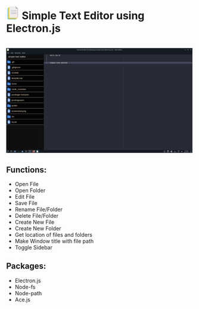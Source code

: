 <h1><img src="./icons/icon.png" width=35/> Simple Text Editor using Electron.js</h1>

<br/>
<img src="./Screenshot.png" width=500/>

## Functions: 
* Open File
* Open Folder
* Edit File
* Save File
* Rename File/Folder
* Delete File/Folder
* Create New File
* Create New Folder
* Get location of files and folders
* Make Window title with file path
* Toggle Sidebar

## Packages:
* Electron.js
* Node-fs
* Node-path
* Ace.js
